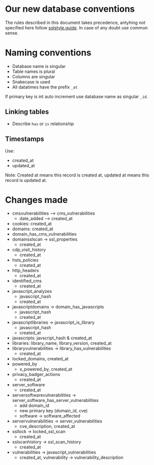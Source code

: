 # Our new database conventions

The rules described in this document takes precedence, antyhing not specified here follow [sqlstyle.guide](https://www.sqlstyle.guide/). In case of any doubt use common sense.

# Naming conventions

 * Database name is singular
 * Table names is plural
 * Columns are singular
 * Snakecase is used
 * All datatimes have the prefix `_at`

If primary key is int auto increment use database name as singular `_id`.

## Linking tables

 * Describe `has` or `is` relationship

## Timestamps

Use:
 * created_at
 * updated_at

Note: Created at means this record is created at, updated at means this record is updated at.

# Changes made

 * cmsvulnerabilities --> cms_vulnerabilities
   - date_added --> created_at
 * cookies: created_at
 * domains: created_at
 * domain_has_cms_vulnerabilities
 * domainsslscan -> ssl_properties
   - created_at
 * cdp_visit_history
   - created_at
 * hsts_policies
   - created_at
 * http_headers
   - created_at
 * identified_cms
   - created_at
 * javascript_analyzes
   - javascript_hash
   - created_at
 * javascriptdomains -> domain_has_javascripts
   - javascript_hash
   - created_at
 * javascriptlibraries -> javascript_is_library
   - javascript_hash
   - created_at
 * javascripts: javscript_hash & created_at
 * libraries: library_name, library_version, created_at
 * libraryvulnerabilities -> library_has_vulnerabilities
   - created_at
 * locked_domains, created_at
 * powered_by
   - x_powered_by, created_at
 * privacy_badger_actions
   - created_at
 * server_software
   - created_at
 * serversoftwarevulnerabilities -> server_software_has_server_vulnerabilities
   - add domain_id
   - new primary key (domain_id, cve)
   - software -> software_affected
 * servervulnerabilities -> server_vulnerabilities
   - cve_description, created_at
 * ssllock -> locked_ssl_scan
   - created_at
 * sslscanhistory -> ssl_scan_history
   - created_at
 * vulnerabilities -> javascript_vulnerabilities
   - created_at, vulnerability -> vulnerability_description
